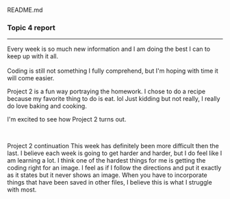 README.md

<h3>Topic 4 report</h3>
<hr />
Every week is so much new information and I am doing the best I can to keep up with it all.
<br />
<br />
Coding is still not something I fully comprehend, but I'm hoping with time it will come easier.
<br />

Project 2 is a fun way portraying the homework. I chose to do a recipe because my favorite thing to do is eat. lol Just kidding but not really, I really do love baking and cooking.
<br />

I'm excited to see how Project 2 turns out.

<br/>

Project 2 continuation
This week has definitely been more difficult then the last. I believe each week is going to get harder and harder, but I do feel like I am learning a lot. I think one of the hardest things for me is getting the coding right for an image. I feel as if I follow the directions and put it exactly as it states but it never shows an image. When you have to incorporate things that have been saved in other files, I believe this is what I struggle with most.  
